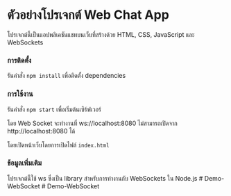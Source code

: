 # ตัวอย่างโปรเจกต์ Web Chat App
โปรเจกต์นี้เป็นแอปพลิเคชันแชทบนเว็บที่สร้างด้วย HTML, CSS, JavaScript และ WebSockets

### การติดตั้ง

รันคำสั่ง `npm install` เพื่อติดตั้ง dependencies

### การใช้งาน
รันคำสั่ง `npm start` เพื่อเริ่มต้นเซิร์ฟเวอร์

โดย Web Socket จะทำงานที่ ws://localhost:8080 ไม่สามารถเปิดจาก http://localhost:8080 ได้

โดยเปิดหน้าเว็บโดยการเปิดไฟล์ `index.html`

### ข้อมูลเพิ่มเติม

โปรเจกต์นี้ใช้ ws ซึ่งเป็น library สำหรับการทำงานกับ WebSockets ใน Node.js
#   D e m o - W e b S o c k e t  
 #   D e m o - W e b S o c k e t  
 
